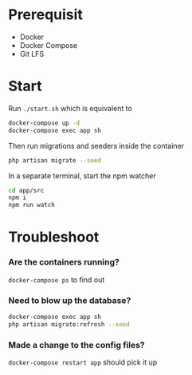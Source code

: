 # Prerequisit

- Docker
- Docker Compose
- Git LFS
  
# Start

Run `./start.sh` which is equivalent to

```bash
docker-compose up -d
docker-compose exec app sh
```

Then run migrations and seeders inside the container

```bash
php artisan migrate --seed
```

In a separate terminal, start the npm watcher
```bash
cd app/src
npm i
npm run watch
```

# Troubleshoot

### Are the containers running?

`docker-compose ps` to find out

### Need to blow up the database?

```bash
docker-compose exec app sh
php artisan migrate:refresh --seed
```

### Made a change to the config files?
`docker-compose restart app` should pick it up

